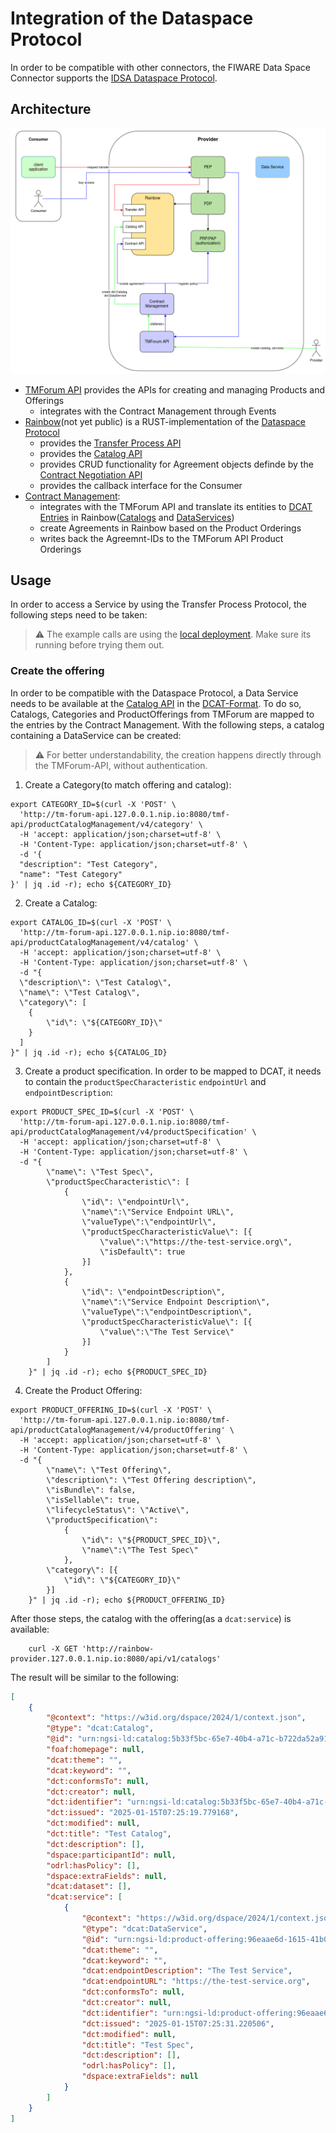 # Integration of the Dataspace Protocol

In order to be compatible with other connectors, the FIWARE Data Space Connector supports the [IDSA Dataspace Protocol](https://docs.internationaldataspaces.org/ids-knowledgebase/dataspace-protocol).

## Architecture


![DSP Architecture](./img/dsp-architecture.png)

* [TMForum API](https://github.com/FIWARE/tmforum-api) provides the APIs for creating and managing Products and Offerings
    * integrates with the Contract Management through Events
* [Rainbow](https://github.com/ging/rainbow)(not yet public) is a RUST-implementation of the [Dataspace Protocol](https://docs.internationaldataspaces.org/ids-knowledgebase/dataspace-protocol)
    * provides the  [Transfer Process API](https://docs.internationaldataspaces.org/ids-knowledgebase/dataspace-protocol/transfer-process/transfer.process.protocol)
    * provides the [Catalog API](https://docs.internationaldataspaces.org/ids-knowledgebase/dataspace-protocol/catalog/catalog.protocol)
    * provides CRUD functionality for Agreement objects definde by the [Contract Negotiation API](https://docs.internationaldataspaces.org/ids-knowledgebase/dataspace-protocol/contract-negotiation/contract.negotiation.protocol)
    * provides the callback interface for the Consumer
* [Contract Management](https://github.com/FIWARE/contract-management):
    * integrates with the TMForum API and translate its entities to [DCAT Entries](https://www.w3.org/TR/vocab-dcat-3/) in Rainbow([Catalogs](https://www.w3.org/TR/vocab-dcat-3/#Class:Catalog) and [DataServices](https://www.w3.org/TR/vocab-dcat-3/#Class:Data_Service))
    * create Agreements in Rainbow based on the Product Orderings
    * writes back the Agreemnt-IDs to the TMForum API Product Orderings

## Usage

In order to access a Service by using the Transfer Process Protocol, the following steps need to be taken:

> :warning: The example calls are using the [local deployment](./deployment-integration/local-deployment/LOCAL.MD). Make sure its running before trying them out.

### Create the offering

In order to be compatible with the Dataspace Protocol, a Data Service needs to be available at the [Catalog API](https://docs.internationaldataspaces.org/ids-knowledgebase/dataspace-protocol/catalog/catalog.protocol) in the [DCAT-Format](https://www.w3.org/TR/vocab-dcat-3/). To do so, Catalogs, Categories and ProductOfferings from TMForum are mapped to the entries by the Contract Management.
With the following steps, a catalog containing a DataService can be created:

>:warning: For better understandability, the creation happens directly through the TMForum-API, without authentication.

1. Create a Category(to match offering and catalog):

```shell
export CATEGORY_ID=$(curl -X 'POST' \
  'http://tm-forum-api.127.0.0.1.nip.io:8080/tmf-api/productCatalogManagement/v4/category' \
  -H 'accept: application/json;charset=utf-8' \
  -H 'Content-Type: application/json;charset=utf-8' \
  -d '{
  "description": "Test Category",
  "name": "Test Category"
}' | jq .id -r); echo ${CATEGORY_ID}
```

2. Create a Catalog:

```shell
export CATALOG_ID=$(curl -X 'POST' \
  'http://tm-forum-api.127.0.0.1.nip.io:8080/tmf-api/productCatalogManagement/v4/catalog' \
  -H 'accept: application/json;charset=utf-8' \
  -H 'Content-Type: application/json;charset=utf-8' \
  -d "{
  \"description\": \"Test Catalog\",
  \"name\": \"Test Catalog\", 
  \"category\": [
    {
        \"id\": \"${CATEGORY_ID}\"
    }
  ]
}" | jq .id -r); echo ${CATALOG_ID}
```

3. Create a product specification. In order to be mapped to DCAT, it needs to contain the ```productSpecCharacteristic``` ```endpointUrl``` and ```endpointDescription```:


```shell
export PRODUCT_SPEC_ID=$(curl -X 'POST' \
  'http://tm-forum-api.127.0.0.1.nip.io:8080/tmf-api/productCatalogManagement/v4/productSpecification' \
  -H 'accept: application/json;charset=utf-8' \
  -H 'Content-Type: application/json;charset=utf-8' \
  -d "{
        \"name\": \"Test Spec\", 
        \"productSpecCharacteristic\": [
            {
                \"id\": \"endpointUrl\",
                \"name\":\"Service Endpoint URL\",
                \"valueType\":\"endpointUrl\",
                \"productSpecCharacteristicValue\": [{
                    \"value\":\"https://the-test-service.org\",
                    \"isDefault\": true
                }]
            },
            {
                \"id\": \"endpointDescription\",
                \"name\":\"Service Endpoint Description\",
                \"valueType\":\"endpointDescription\",
                \"productSpecCharacteristicValue\": [{
                    \"value\":\"The Test Service\"
                }]
            }
        ]
    }" | jq .id -r); echo ${PRODUCT_SPEC_ID}
```

4. Create the Product Offering:


```shell
export PRODUCT_OFFERING_ID=$(curl -X 'POST' \
  'http://tm-forum-api.127.0.0.1.nip.io:8080/tmf-api/productCatalogManagement/v4/productOffering' \
  -H 'accept: application/json;charset=utf-8' \
  -H 'Content-Type: application/json;charset=utf-8' \
  -d "{
        \"name\": \"Test Offering\",
        \"description\": \"Test Offering description\", 
        \"isBundle\": false,
        \"isSellable\": true,
        \"lifecycleStatus\": \"Active\",
        \"productSpecification\": 
            {
                \"id\": \"${PRODUCT_SPEC_ID}\",
                \"name\":\"The Test Spec\"
            },
        \"category\": [{
            \"id\": \"${CATEGORY_ID}\"
        }]
    }" | jq .id -r); echo ${PRODUCT_OFFERING_ID}
```

After those steps, the catalog with the offering(as a ```dcat:service```) is available:

```shell
    curl -X GET 'http://rainbow-provider.127.0.0.1.nip.io:8080/api/v1/catalogs'
```

The result will be similar to the following:

```json
[
    {
        "@context": "https://w3id.org/dspace/2024/1/context.json",
        "@type": "dcat:Catalog",
        "@id": "urn:ngsi-ld:catalog:5b33f5bc-65e7-40b4-a71c-b722da52a919",
        "foaf:homepage": null,
        "dcat:theme": "",
        "dcat:keyword": "",
        "dct:conformsTo": null,
        "dct:creator": null,
        "dct:identifier": "urn:ngsi-ld:catalog:5b33f5bc-65e7-40b4-a71c-b722da52a919",
        "dct:issued": "2025-01-15T07:25:19.779168",
        "dct:modified": null,
        "dct:title": "Test Catalog",
        "dct:description": [],
        "dspace:participantId": null,
        "odrl:hasPolicy": [],
        "dspace:extraFields": null,
        "dcat:dataset": [],
        "dcat:service": [
            {
                "@context": "https://w3id.org/dspace/2024/1/context.json",
                "@type": "dcat:DataService",
                "@id": "urn:ngsi-ld:product-offering:96eaae6d-1615-41b0-b721-91c6a2e36551",
                "dcat:theme": "",
                "dcat:keyword": "",
                "dcat:endpointDescription": "The Test Service",
                "dcat:endpointURL": "https://the-test-service.org",
                "dct:conformsTo": null,
                "dct:creator": null,
                "dct:identifier": "urn:ngsi-ld:product-offering:96eaae6d-1615-41b0-b721-91c6a2e36551",
                "dct:issued": "2025-01-15T07:25:31.220506",
                "dct:modified": null,
                "dct:title": "Test Spec",
                "dct:description": [],
                "odrl:hasPolicy": [],
                "dspace:extraFields": null
            }
        ]
    }
]
```

